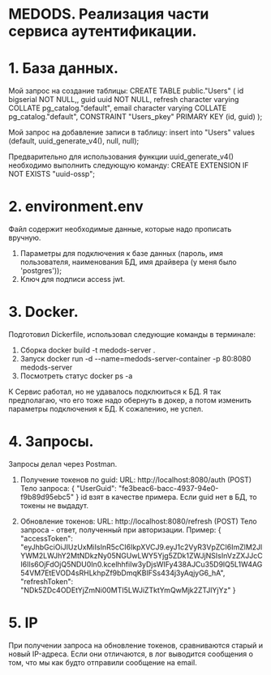 # MEDODS. Реализация части сервиса аутентификации.

# 1. База данных.

Мой запрос на создание таблицы:
CREATE TABLE public."Users"
(
    id bigserial NOT NULL,,
    guid uuid NOT NULL,
    refresh character varying COLLATE pg_catalog."default",
    email character varying COLLATE pg_catalog."default",
    CONSTRAINT "Users_pkey" PRIMARY KEY (id, guid)
);

Мой запрос на добавление записи в таблицу:
insert into "Users" values (default, uuid_generate_v4(), null, null);

Предварительно для использования функции uuid_generate_v4() необходимо выполнить следующую команду:
CREATE EXTENSION IF NOT EXISTS "uuid-ossp";

# 2. environment.env
Файл содержит необходимые данные, которые надо прописать вручную.
1) Параметры для подключения к базе данных (пароль, имя пользователя, наименования БД, имя драйвера (у меня было 'postgres'));
2) Ключ для подписи access jwt.

# 3. Docker.
Подготовил Dickerfile, использовал следующие команды в терминале:
1) Сборка
docker build -t medods-server .
2) Запуск
docker run -d --name=medods-server-container -p 80:8080 medods-server
3) Посмотреть статус
docker ps -a

К Сервис работал, но не удавалось подклюиться к БД. Я так предполагаю, что его тоже надо обернуть в докер, а потом изменить параметры подключения к БД. К сожалению, не успел.

# 4. Запросы.
Запросы делал через Postman.
1) Получение токенов по guid:
URL: http://localhost:8080/auth (POST)
Тело запроса:
{
    "UserGuid": "fe3beac6-bacc-4937-94e0-f9b89d95ebc5"
}
id взят в качестве примера.
Если guid нет в БД, то токены не выдадут.

2) Обновление токенов:
URL: http://localhost:8080/refresh (POST)
Тело запроса - ответ, полученный при авторизации. Пример:
{
    "accessToken": "eyJhbGciOiJIUzUxMiIsInR5cCI6IkpXVCJ9.eyJ1c2VyR3VpZCI6ImZlM2JlYWM2LWJhY2MtNDkzNy05NGUwLWY5Yjg5ZDk1ZWJjNSIsInVzZXJJcCI6Ils6OjFdOjQ5NDU0In0.kcelhhfiIw3yDjsWIFy438AJCu35D9lQ5L1W4AG54VM7EtEVOD4sRHLkhpZf9bDmqKBIFSs434j3yAqjyG6_hA",
    "refreshToken": "NDk5ZDc4ODEtYjZmNi00MTI5LWJiZTktYmQwMjk2ZTJlYjYz"
}

# 5. IP
При получении запроса на обновление токенов, сравниваются старый и новый IP-адреса. Если они отличаются, в лог выводится сообщения о том, что мы как будто отправили сообщение на email.
